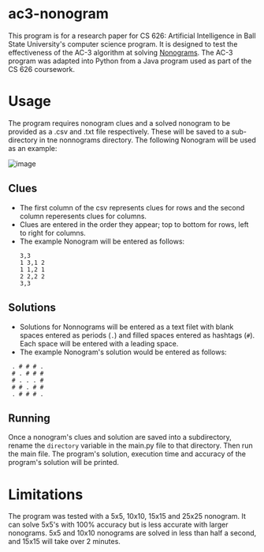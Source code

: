 # ac3-nonogram
This program is for a research paper for CS 626: Artificial Intelligence in Ball State University's computer science program. It is designed to test the effectiveness of the AC-3 algorithm at solving [Nonograms](https://en.wikipedia.org/wiki/Nonogram). The AC-3 program was adapted into Python from a Java program used as part of the CS 626 coursework.

# Usage
The program requires nonogram clues and a solved nonogram to be provided as a .csv and .txt file respectively. These will be saved to a sub-directory in tne nonnograms directory.
The following Nonogram will be used as an example:

![image](https://github.com/user-attachments/assets/c37fd330-b4bc-4809-a5e5-64ad1a1a3921)

## Clues
* The first column of the csv represents clues for rows and the second column reperesents clues for columns.
* Clues are entered in the order they appear; top to bottom for rows, left to right for columns.
* The example Nonogram will be entered as follows:
  ```
  3,3
  1 3,1 2
  1 1,2 1
  2 2,2 2
  3,3
  ```

## Solutions
* Solutions for Nonnograms will be entered as a text filet with blank spaces entered as periods (`.`) and filled spaces entered as hashtags (`#`). Each space will be entered with a leading space.
* The example Nonogram's solution would be entered as follows:
```
 . # # # .
 # . # # #
 # . . . #
 # # . # #
 . # # # .
```
## Running
Once a nonogram's clues and solution are saved into a subdirectory, rename the `directory` variable in the main.py file to that directory. Then run the main file. The program's solution, execution time and accuracy of the program's solution will be printed.
# Limitations
The program was tested with a 5x5, 10x10, 15x15 and 25x25 nonogram. It can solve 5x5's with 100% accuracy but is less accurate with larger nonograms. 5x5 and 10x10 nonograms are solved in less than half a second, and 15x15 will take over 2 minutes.

